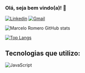 ### Olá, seja bem vindo(a)! 👋

[![Linkedin](https://img.shields.io/badge/LinkedIn-0077B5?style=for-the-badge&logo=linkedin&logoColor=white)](https://www.linkedin.com/in/marcelo-romero-1a6097289/) [![Gmail](https://img.shields.io/badge/Gmail-D14836?style=for-the-badge&logo=gmail&logoColor=white)](https://mail.google.com/mail/u/1/#sent)


![Marcelo Romero GitHub stats](https://github-readme-stats.vercel.app/api?username=marceloromerodolzam&show_icons=true&theme=radical)

[![Top Langs](https://github-readme-stats.vercel.app/api/top-langs/?username=anuraghazra&layout=donut)](https://github.com/marceloromerodolzam/github-readme-stats)

## Tecnologias que utilizo:

![JavaScript](https://img.shields.io/badge/JavaScript-F7DF1E?style=for-the-badge&logo=javascript&logoColor=black)
